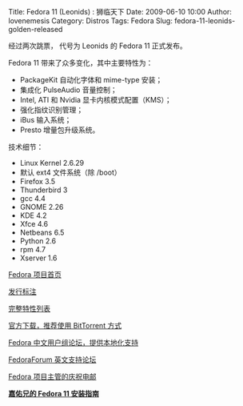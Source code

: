 Title: Fedora 11 (Leonids) : 狮临天下
Date: 2009-06-10 10:00
Author: lovenemesis
Category: Distros
Tags: Fedora
Slug: fedora-11-leonids-golden-released

经过两次跳票， 代号为 Leonids 的 Fedora 11 正式发布。

Fedora 11 带来了众多变化，其中主要特性为：

-   PackageKit 自动化字体和 mime-type 安装；
-   集成化 PulseAudio 音量控制；
-   Intel, ATI 和 Nvidia 显卡内核模式配置（KMS）；
-   强化指纹识别管理；
-   iBus 输入系统；
-   Presto 增量包升级系统。

技术细节：

-   Linux Kernel 2.6.29
-   默认 ext4 文件系统（除 /boot）
-   Firefox 3.5
-   Thunderbird 3
-   gcc 4.4
-   GNOME 2.26
-   KDE 4.2
-   Xfce 4.6
-   Netbeans 6.5
-   Python 2.6
-   rpm 4.7
-   Xserver 1.6

[Fedora 项目首页](http://fedoraproject.org/)

[发行标注](http://docs.fedoraproject.org/release-notes/f11/zh-CN/index.html)

[完整特性列表](http://fedoraproject.org/wiki/Releases/11/FeatureList)

[官方下载，推荐使用 BitTorrent
方式](http://fedoraproject.org/zh_CN/get-fedora)

[Fedora 中文用户组论坛，提供本地化支持](http://bbs.fedora-zh.org/)

[FedoraForum 英文支持论坛](http://www.fedoraforum.org/)

[Fedora
项目主管的庆祝电邮](http://forums.fedoraforum.org/showthread.php?t=223160)

**[嘉佑兄的 Fedora 11
安装指南](http://www.my-guides.net/en/content/view/164/1/)**

